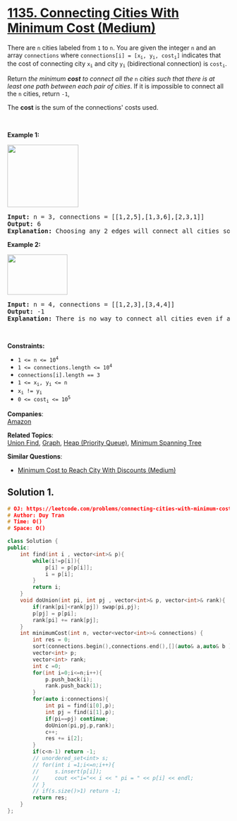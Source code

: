 # [1135. Connecting Cities With Minimum Cost (Medium)](https://leetcode.com/problems/connecting-cities-with-minimum-cost/)

<p>There are <code>n</code> cities labeled from <code>1</code> to <code>n</code>. You are given the integer <code>n</code> and an array <code>connections</code> where <code>connections[i] = [x<sub>i</sub>, y<sub>i</sub>, cost<sub>i</sub>]</code> indicates that the cost of connecting city <code>x<sub>i</sub></code> and city <code>y<sub>i</sub></code> (bidirectional connection) is <code>cost<sub>i</sub></code>.</p>

<p>Return <em>the minimum <strong>cost</strong> to connect all the </em><code>n</code><em> cities such that there is at least one path between each pair of cities</em>. If it is impossible to connect all the <code>n</code> cities, return <code>-1</code>,</p>

<p>The <strong>cost</strong> is the sum of the connections' costs used.</p>

<p>&nbsp;</p>
<p><strong>Example 1:</strong></p>
<img alt="" src="https://assets.leetcode.com/uploads/2019/04/20/1314_ex2.png" style="width: 161px; height: 141px;">
<pre><strong>Input:</strong> n = 3, connections = [[1,2,5],[1,3,6],[2,3,1]]
<strong>Output:</strong> 6
<strong>Explanation:</strong> Choosing any 2 edges will connect all cities so we choose the minimum 2.
</pre>

<p><strong>Example 2:</strong></p>
<img alt="" src="https://assets.leetcode.com/uploads/2019/04/20/1314_ex1.png" style="width: 136px; height: 91px;">
<pre><strong>Input:</strong> n = 4, connections = [[1,2,3],[3,4,4]]
<strong>Output:</strong> -1
<strong>Explanation:</strong> There is no way to connect all cities even if all edges are used.
</pre>

<p>&nbsp;</p>
<p><strong>Constraints:</strong></p>

<ul>
	<li><code>1 &lt;= n &lt;= 10<sup>4</sup></code></li>
	<li><code>1 &lt;= connections.length &lt;= 10<sup>4</sup></code></li>
	<li><code>connections[i].length == 3</code></li>
	<li><code>1 &lt;= x<sub>i</sub>, y<sub>i</sub> &lt;= n</code></li>
	<li><code>x<sub>i</sub> != y<sub>i</sub></code></li>
	<li><code>0 &lt;= cost<sub>i</sub> &lt;= 10<sup>5</sup></code></li>
</ul>


**Companies**:  
[Amazon](https://leetcode.com/company/amazon)

**Related Topics**:  
[Union Find](https://leetcode.com/tag/union-find/), [Graph](https://leetcode.com/tag/graph/), [Heap (Priority Queue)](https://leetcode.com/tag/heap-priority-queue/), [Minimum Spanning Tree](https://leetcode.com/tag/minimum-spanning-tree/)

**Similar Questions**:
* [Minimum Cost to Reach City With Discounts (Medium)](https://leetcode.com/problems/minimum-cost-to-reach-city-with-discounts/)

## Solution 1.

```cpp
# OJ: https://leetcode.com/problems/connecting-cities-with-minimum-cost/
# Author: Duy Tran
# Time: O()
# Space: O()

class Solution {
public:
    int find(int i , vector<int>& p){
        while(i!=p[i]){
            p[i] = p[p[i]];
            i = p[i];
        }
        return i;
    }
    void doUnion(int pi, int pj , vector<int>& p, vector<int>& rank){
        if(rank[pi]<rank[pj]) swap(pi,pj);
        p[pj] = p[pi];
        rank[pi] += rank[pj];
    }
    int minimumCost(int n, vector<vector<int>>& connections) {
        int res = 0;
        sort(connections.begin(),connections.end(),[](auto& a,auto& b ){ return a[2]<b[2];});
        vector<int> p;
        vector<int> rank;
        int c =0;
        for(int i=0;i<=n;i++){
            p.push_back(i);
            rank.push_back(1);
        }
        for(auto i:connections){            
            int pi = find(i[0],p);
            int pj = find(i[1],p);
            if(pi==pj) continue;
            doUnion(pi,pj,p,rank);
            c++;
            res += i[2];
        }
        if(c<n-1) return -1;
        // unordered_set<int> s;
        // for(int i =1;i<=n;i++){
        //     s.insert(p[i]);
        //     cout <<"i="<< i << " pi = " << p[i] << endl;
        // }
        // if(s.size()>1) return -1;
        return res;
    }
};
```